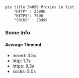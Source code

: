 
```mermaid
pie title 54050 Proxies in list
    "HTTP" : 23906
    "HTTPS": 7590
    "SOCKS" : 28999
```

### Some Info
#### Average Timeout

- mixed: 3.5s
- http: 1.7s
- https: 8.2s
- socks: 5.0s